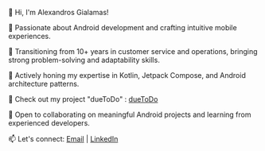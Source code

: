 👋 Hi, I'm Alexandros Gialamas!

📱 Passionate about Android development and crafting intuitive mobile experiences.

💼 Transitioning from 10+ years in customer service and operations, bringing strong problem-solving and adaptability skills.

🌱 Actively honing my expertise in Kotlin, Jetpack Compose, and Android architecture patterns.

🚀 Check out my project "dueToDo" : [dueToDo](https://github.com/Alexandros-Gialamas/due-to-do)

🤝 Open to collaborating on meaningful Android projects and learning from experienced developers.

📫 Let's connect: [Email](mailto:alexandros.p.gialamas@gmail.com) | [LinkedIn](https://www.linkedin.com/in/alexandros-p-gialamas)

<!---
Alexandros-Gialamas/Alexandros-Gialamas is a ✨ special ✨ repository because its `README.md` (this file) appears on your GitHub profile.
You can click the Preview link to take a look at your changes.
--->
